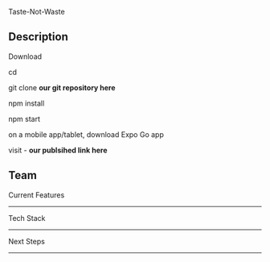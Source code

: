 Taste-Not-Waste

Description
-----------

Download

cd <directory you want to download to>

git clone **our git repository here**

npm install

npm start

on a mobile app/tablet, download Expo Go app

visit - **our publsihed link here**


Team
------

Current Features

-------

Tech Stack 

------

Next Steps

-----
